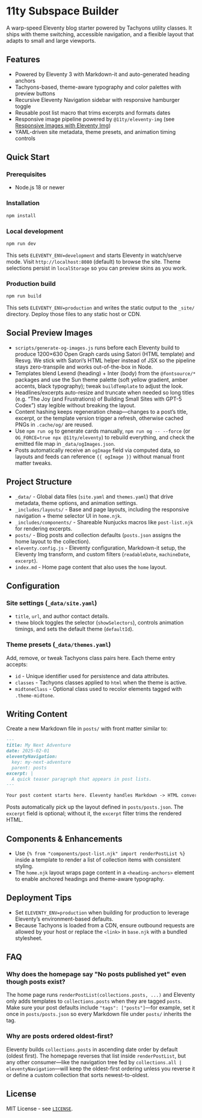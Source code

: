 # 11ty Subspace Builder

A warp-speed Eleventy blog starter powered by Tachyons utility classes. It ships with theme switching, accessible navigation, and a flexible layout that adapts to small and large viewports.

## Features
- Powered by Eleventy 3 with Markdown-it and auto-generated heading anchors
- Tachyons-based, theme-aware typography and color palettes with preview buttons
- Recursive Eleventy Navigation sidebar with responsive hamburger toggle
- Reusable post list macro that trims excerpts and formats dates
- Responsive image pipeline powered by `@11ty/eleventy-img` (see [Responsive Images with Eleventy Img](posts/responsive-images-eleventy-img.md))
- YAML-driven site metadata, theme presets, and animation timing controls

## Quick Start
### Prerequisites
- Node.js 18 or newer

### Installation
```bash
npm install
```

### Local development
```bash
npm run dev
```
This sets `ELEVENTY_ENV=development` and starts Eleventy in watch/serve mode. Visit `http://localhost:8080` (default) to browse the site. Theme selections persist in `localStorage` so you can preview skins as you work.

### Production build
```bash
npm run build
```
This sets `ELEVENTY_ENV=production` and writes the static output to the `_site/` directory. Deploy those files to any static host or CDN.

## Social Preview Images
- `scripts/generate-og-images.js` runs before each Eleventy build to produce 1200×630 Open Graph cards using Satori (HTML template) and Resvg. We stick with Satori’s HTML helper instead of JSX so the pipeline stays zero-transpile and works out-of-the-box in Node.
- Templates blend Lexend (heading) + Inter (body) from the `@fontsource/*` packages and use the Sun theme palette (soft yellow gradient, amber accents, black typography); tweak `buildTemplate` to adjust the look.
- Headlines/excerpts auto-resize and truncate when needed so long titles (e.g. “The Joy (and Frustrations) of Building Small Sites with GPT-5 Codex”) stay legible without breaking the layout.
- Content hashing keeps regeneration cheap—changes to a post’s title, excerpt, or the template version trigger a refresh, otherwise cached PNGs in `.cache/og/` are reused.
- Use `npm run og` to generate cards manually, `npm run og -- --force` (or `OG_FORCE=true npx @11ty/eleventy`) to rebuild everything, and check the emitted file map in `_data/ogImages.json`.
- Posts automatically receive an `ogImage` field via computed data, so layouts and feeds can reference `{{ ogImage }}` without manual front matter tweaks.

## Project Structure
- `_data/` - Global data files (`site.yaml` and `themes.yaml`) that drive metadata, theme options, and animation settings.
- `_includes/layouts/` - Base and page layouts, including the responsive navigation + theme selector UI in `home.njk`.
- `_includes/components/` - Shareable Nunjucks macros like `post-list.njk` for rendering excerpts.
- `posts/` - Blog posts and collection defaults (`posts.json` assigns the home layout to the collection).
- `eleventy.config.js` - Eleventy configuration, Markdown-it setup, the Eleventy Img transform, and custom filters (`readableDate`, `machineDate`, `excerpt`).
- `index.md` - Home page content that also uses the `home` layout.

## Configuration
### Site settings (`_data/site.yaml`)
- `title`, `url`, and author contact details.
- `theme` block toggles the selector (`showSelectors`), controls animation timings, and sets the default theme (`defaultId`).

### Theme presets (`_data/themes.yaml`)
Add, remove, or tweak Tachyons class pairs here. Each theme entry accepts:
- `id` - Unique identifier used for persistence and data attributes.
- `classes` - Tachyons classes applied to `html` when the theme is active.
- `midtoneClass` - Optional class used to recolor elements tagged with `.theme-midtone`.

## Writing Content
Create a new Markdown file in `posts/` with front matter similar to:
```markdown
---
title: My Next Adventure
date: 2025-02-01
eleventyNavigation:
  key: my-next-adventure
  parent: posts
excerpt: |
  A quick teaser paragraph that appears in post lists.
---

Your post content starts here. Eleventy handles Markdown -> HTML conversion.
```
Posts automatically pick up the layout defined in `posts/posts.json`. The `excerpt` field is optional; without it, the `excerpt` filter trims the rendered HTML.

## Components & Enhancements
- Use `{% from "components/post-list.njk" import renderPostList %}` inside a template to render a list of collection items with consistent styling.
- The `home.njk` layout wraps page content in a `<heading-anchors>` element to enable anchored headings and theme-aware typography.

## Deployment Tips
- Set `ELEVENTY_ENV=production` when building for production to leverage Eleventy’s environment-based defaults.
- Because Tachyons is loaded from a CDN, ensure outbound requests are allowed by your host or replace the `<link>` in `base.njk` with a bundled stylesheet.

## FAQ
### Why does the homepage say "No posts published yet" even though posts exist?
The home page runs `renderPostList(collections.posts, ...)` and Eleventy only adds templates to `collections.posts` when they are tagged `posts`. Make sure your post defaults include `"tags": ["posts"]`—for example, set it once in `posts/posts.json` so every Markdown file under `posts/` inherits the tag.

### Why are posts ordered oldest-first?
Eleventy builds `collections.posts` in ascending date order by default (oldest first). The homepage reverses that list inside `renderPostList`, but any other consumer—like the navigation tree fed by `collections.all | eleventyNavigation`—will keep the oldest-first ordering unless you reverse it or define a custom collection that sorts newest-to-oldest.

## License
MIT License - see [`LICENSE`](LICENSE).
